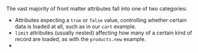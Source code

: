 The vast majority of front matter attributes fall into one of two categories:

- Attributes expecting a `true` or `false` value, controlling whether certain data is loaded at all, such as in our `cart` example.
- `limit` attributes (usually nested) affecting how many of a certain kind of record are loaded, as with the `products.new` example.
- 